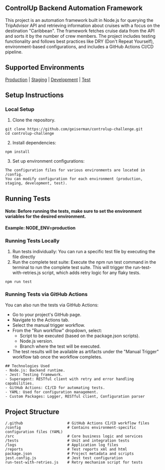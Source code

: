 ## ControlUp Backend Automation Framework
This project is an automation framework built in Node.js for querying the TripAdvisor API and 
retrieving information about cruises with a focus on the destination "Caribbean". 
The framework fetches cruise data from the API and sorts it by the number of crew members. 
The project includes testing functionality and follows best practices like DRY (Don't Repeat Yourself), 
environment-based configurations, and includes a GitHub Actions CI/CD pipeline.
## Supported Environments

[Production](https://tripadvisor16.p.rapidapi.com) |
[Staging](https://staging.tripadvisor16.p.rapidapi.com) |
[Development](https://development.tripadvisor16.p.rapidapi.com) |
[Test](https://test.tripadvisor16.p.rapidapi.com)

## Setup Instructions
### Local Setup
1. Clone the repository.
```
git clone https://github.com/geiserman/controlup-challenge.git
cd controlup-challenge
```
2. Install dependencies:

```
npm install
```

3. Set up environment configurations:

```
The configuration files for various environments are located in /config. 
You can modify configuration for each environment (production, staging, development, test).
```

## Running Tests
#### Note: Before running the tests, make sure to set the environment variables for the desired environment.
#### Example: NODE_ENV=production
### Running Tests Locally
1. Run tests individually: You can run a specific test file by executing the file directly
2. Run the complete test suite: Execute the npm run test command in the terminal to run the complete test suite. This will trigger the run-test-with-retries.js script, which adds retry logic for any flaky tests.
```
npm run test
```
### Running Tests via GitHub Actions
You can also run the tests via GitHub Actions:

- Go to your project's GitHub page.
- Navigate to the Actions tab.
- Select the manual trigger workflow.
- From the "Run workflow" dropdown, select:
  - Script to be executed (based on the package.json scripts).
  - Node.js version.
  - Branch where the test will be executed.
- The test results will be available as artifacts under the "Manual Trigger" workflow tab once the workflow completes.

``` 
## Technologies Used
- Node.js: Backend runtime.
- Jest: Testing framework.
- Superagent: RESTful client with retry and error handling capabilities.
- GitHub Actions: CI/CD for automating tests.
- YAML: Used for configuration management.
- Custom Packages: Logger, RESTful client, Configuration parser
```

## Project Structure
```
/.github                    # GitHub Actions CI/CD workflow files
/config                     # Contains environment-specific configuration files (YAML)
/src                        # Core business logic and services
/tests                      # Unit and integration tests
/logs                       # Application log files
/reports                    # Test reports xml and html
package.json                # Project metadata and scripts
jest.config.js              # Jest test configuration
run-test-with-retries.js    # Retry mechanism script for tests
```
